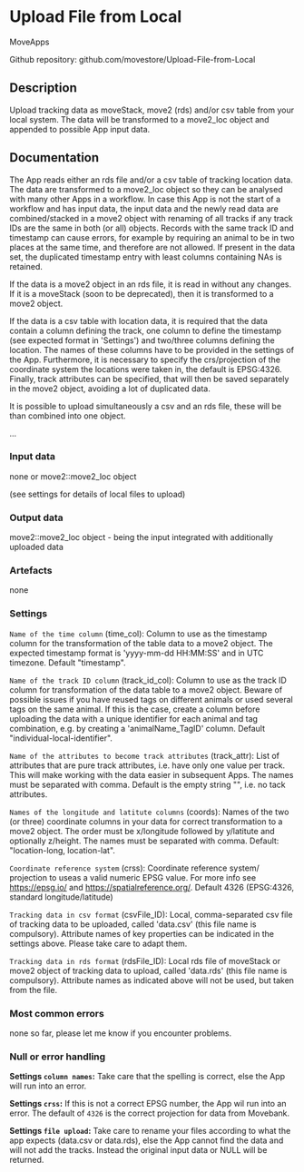 # Upload File from Local

MoveApps

Github repository: github.com/movestore/Upload-File-from-Local

## Description
Upload tracking data as moveStack, move2 (rds) and/or csv table from your local system. The data will be transformed to a move2_loc object and appended to possible App input data.

## Documentation
The App reads either an rds file and/or a csv table of tracking location data. The data are transformed to a move2_loc object so they can be analysed with many other Apps in a workflow. In case this App is not the start of a workflow and has input data, the input data and the newly read data are combined/stacked in a move2 object with renaming of all tracks if any track IDs are the same in both (or all) objects. Records with the same track ID and timestamp can cause errors, for example by requiring an animal to be in two places at the same time, and therefore are not allowed. If present in the data set, the duplicated timestamp entry with least columns containing NAs is retained.

If the data is a move2 object in an rds file, it is read in without any changes. If it is a moveStack (soon to be deprecated), then it is transformed to a move2 object.

If the data is a csv table with location data, it is required that the data contain a column defining the track, one column to define the timestamp (see expected format in 'Settings') and two/three columns defining the location. The names of these columns have to be provided in the settings of the App. Furthermore, it is necessary to specify the crs/projection of the coordinate system the locations were taken in, the default is EPSG:4326. Finally, track attributes can be specified, that will then be saved separately in the move2 object, avoiding a lot of duplicated data.


It is possible to upload simultaneously a csv and an rds file, these will be than combined into one object.

...

### Input data
none or 
move2::move2_loc object

(see settings for details of local files to upload)

### Output data
move2::move2_loc object - being the input integrated with additionally uploaded data

### Artefacts
none

### Settings 
`Name of the time column` (time_col): Column to use as the timestamp column for the transformation of the table data to a move2 object. The expected timestamp format is 'yyyy-mm-dd HH:MM:SS' and in UTC timezone. Default "timestamp".

`Name of the track ID column` (track_id_col): Column to use as the track ID column for transformation of the data table to a move2 object. Beware of possible issues if you have reused tags on different animals or used several tags on the same animal. If this is the case, create a column before uploading the data with a unique identifier for each animal and tag combination, e.g. by creating a 'animalName_TagID' column. Default "individual-local-identifier".

`Name of the attributes to become track attributes` (track_attr): List of attributes that are pure track attributes, i.e. have only one value per track. This will make working with the data easier in subsequent Apps. The names must be separated with comma. Default is the empty string "", i.e. no tack attributes.

`Names of the longitude and latitute columns` (coords): Names of the two (or three) coordinate columns in your data for correct transformation to a move2 object. The order must be x/longitude followed by y/latitute and optionally z/height. The names must be separated with comma. Default: "location-long, location-lat".

`Coordinate reference system` (crss): Coordinate reference system/ projection to useas a valid numeric EPSG value. For more info see https://epsg.io/ and https://spatialreference.org/. Default 4326 (EPSG:4326, standard longitude/latitude)

`Tracking data in csv format` (csvFile_ID): Local, comma-separated csv file of tracking data to be uploaded, called 'data.csv' (this file name is compulsory). Attribute names of key properties can be indicated in the settings above. Please take care to adapt them.

`Tracking data in rds format` (rdsFile_ID): Local rds file of moveStack or move2 object of tracking data to upload, called 'data.rds' (this file name is compulsory). Attribute names as indicated above will not be used, but taken from the file.


### Most common errors
none so far, please let me know if you encounter problems.

### Null or error handling

**Settings `column names`:** Take care that the spelling is correct, else the App will run into an error.

**Settings `crss`:** If this is not a correct EPSG number, the App wil run into an error. The default of `4326` is the correct projection for data from Movebank.

**Settings `file upload`:** Take care to rename your files according to what the app expects (data.csv or data.rds), else the App cannot find the data and will not add the tracks. Instead the original input data or NULL will be returned.
